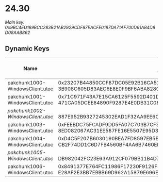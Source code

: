 # 24.30

###### *Main key: 0x9BC4ED189BCC283B21AB2929CDF87EACFE0187DA71AF700D61AB4D8D08AAB862*

## Dynamic Keys

| Name                              | Key</br>GUID                                                                                            | High Res Textures |
|-----------------------------------|---------------------------------------------------------------------------------------------------------|-------------------|
| pakchunk1000-WindowsClient.utoc   | 0x23207B44850CCF87DC05E92B16CA51BD1DD022E08F248636BEB0E6B089BA49FE</br>3B908C605D83AEC6E8E0F9BF6ABA828C | ❌                 |
| pakchunk1001-WindowsClient.utoc   | 0x71C971F43A7E15CA6125F5592D401DA36D672C69FCA50EC6BAD4206382C23ADB</br>471CA05DCEE84890F9287E4E0DB31C08 | ✔️                |
| *pakchunk1002-WindowsClient.utoc* | </br>887E952B9327245302EAD1F32AA9EE6C                                                                   | ✔️                |
| pakchunk1003-WindowsClient.utoc   | 0xFEEBDC75FCADF9DD5FA07C703B7CF3F98D0F52BE49CF3FF2112D05C9A2DE95CE</br>8ED082067AC31EE587FE16E5507E95D3 | ✔️                |
| pakchunk1004-WindowsClient.utoc   | 0xD4C5F207B6030190BEA7FD8597EB5E7C4EACDDC09D2ACFB9B570C7120D492DF8</br>CB2F74DD1C6D7FB4560BF4AA6B7460EE | ❌                 |
| *pakchunk1005-WindowsClient.utoc* | </br>DB982042FC23E63A912CF079BB11B4D7                                                                   | ❌                 |
| pakchunk1006-WindowsClient.utoc   | 0x8491377E764FC11986F17230F9126F56C0A1F5D3870C3F3654086F31B8BE9EFB</br>E28AF2E3BB7EBBB69D962A15879E696E | ✔️                |
